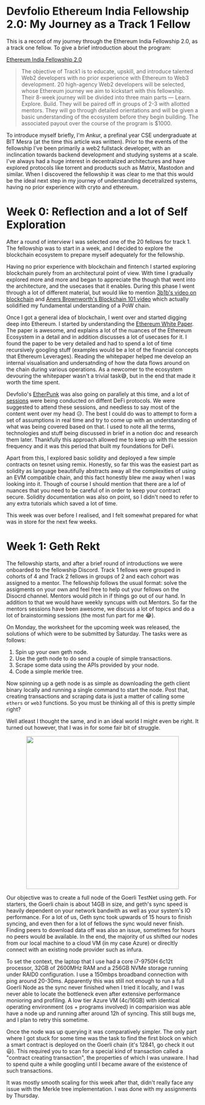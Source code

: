# Devfolio Ethereum India Fellowship 2.0: My Journey as a Track 1 Fellow

This is a record of my journey through the Ethereum India Fellowship 2.0, as a track one fellow. To give a brief introduction about the program:

[Ethereum India Fellowship 2.0](https://devfolio.co/blog/devfolio-ethereum-india-fellowship-2-0-is-here/)
> The objective of Track1 is to educate, upskill, and introduce talented Web2 developers with no prior experience with Ethereum to Web3 development. 20 high-agency Web2 developers will be selected, whose Ethereum journey we aim to kickstart with this fellowship. Their 8-week journey will be divided into three main parts — Learn. Explore. Build. They will be paired off in groups of 2-3 with allotted mentors. They will go through detailed orientations and will be given a basic understanding of the ecosystem before they begin building. The associated payout over the course of the program is $1000.

To introduce myself briefly, I'm Ankur, a prefinal year CSE undergraduate at BIT Mesra (at the time this article was written). Prior to the events of the fellowship I've been primarily a web2 fullstack developer, with an inclincation towards backend development and studying systems at a scale. I've always had a huge interest in decentralized architectures and have explored protocols like torrent and products such as Matrix, Mastodon and similar. When I discovered the fellowship it was clear to me that this would be the ideal next step in my journey of understanding decetralized systems, having no prior experience with cryto and ethereum. 

# Week 0: Reflection and a lot of Self Exploration
After a round of interview I was selected one of the 20 fellows for track 1. The fellowship was to start in a week, and I decided to explore the blockchain ecosystem to prepare myself adequately for the fellowship.

Having no prior experience with blockchain and fintench I started exploring blockchain purely from an architectural point of view. With time I gradually explored more and more and began to appreciate the though that went into the architecture, and the usecases that it enables. During this phase I went through a lot of different material, but would like to mention [3b1b's video on blockchain](https://www.youtube.com/watch?v=bBC-nXj3Ng4) and [Aners Brownworth's Blockchain 101 video](https://www.youtube.com/watch?v=_160oMzblY8) which actually solidified my fundamental understanding of a PoW chain. 

Once I got a general idea of blockchain, I went over and started digging deep into Ethereum. I started by understanding the [Ethereum White Paper](https://ethereum.org/en/whitepaper). The paper is awesome, and explains a lot of the nuances of the Ethereum Ecosystem in a detail and in addition discusses a lot of usecases for it. I found the paper to be very detailed and had to spend a lot of time recursively googling stuff (examples would be a lot of the financial concepts that Ethereum Leverages). Reading the whitepaper helped me develop an internal visualisation and undersatnding of how the data flows around on the chain during various operations. As a newcomer to the ecosystem devouring the whitepaper wasn't a trivial task😅, but in the end that made it worth the time spent.

Devfolio's [EtherPunk](https://etherpunk.devfolio.co/) was also going on parallely at this time, and a lot of [sessions](https://www.youtube.com/watch?v=aGq9dVJlkfQ&list=PLar2Ti_Qchk7sf6jKM6rWyfl3P8XReXXA) were being conducted on diffent DeFi protocols. We were suggested to attend these sessions, and needless to say most of the content went over my head 😥. The best I could do was to attempt to form a set of assumptions in real time and try to come up with an understanding of what was being covered based on that. I used to note all the terms, technologies and stuff being discussed in brief in a notion doc and research them later. Thankfully this approach allowed me to keep up with the session frequency and it was this period that built my foundations for DeFi.

Apart from this, I explored basic solidity and deployed a few simple contracts on tesnet using remix. Honestly, so far this was the easiest part as solidity as language beautifully abstracts away all the complexities of using an EVM compatible chain, and this fact honestly blew me away when I was looking into it. Though of course I should mention that there are a lof of nuances that you need to be careful of in order to keep your contract secure. Solidity documentation was also on point, so I didn't need to refer to any extra tutorials which saved a lot of time.

This week was over before I realised, and I felt somewhat prepared for what was in store for the next few weeks.

# Week 1: Geth Rekt
The fellowship starts, and after a brief round of introductions we were onboarded to the fellowship Discord. Track 1 fellows were grouped in cohorts of 4 and Track 2 fellows in  groups of 2 and each cohort was assigned to a mentor. The fellowship follows the usual format: solve the assigments on your own and feel free to help out your fellows on the Disocrd channel. Mentors would pitch in if things go out of our hand. In addition to that we would have weekly syncups with out Mentors. So far the mentors sessions have been awesome, we discuss a lot of topics and do a lot of brainstorming sessions (the most fun part for me 😂).

On Monday, the worksheet for the upcoming week was released, the solutions of which were to be submitted by Saturday. The tasks were as follows:
1. Spin up your own geth node.
2. Use the geth node to do send a couple of simple transactions.
3. Scrape some data using the APIs provided by your node.
4. Code a simple merkle tree.

Now spinning up a geth node is as simple as downloading the geth client binary locally and running a single command to start the node. Post that, creating transactions and scraping data is just a matter of calling some `ethers` or `web3` functions. So you must be thinking all of this is pretty simple right? 

Well atleast I thought the same, and in an ideal world I might even be right. It turned out however, that I was in for some fair bit of struggle.

<p align="center"><img src="https://user-images.githubusercontent.com/16562513/110236628-d90a9400-7f5c-11eb-8a2c-023965b323c6.png" width=400 }></p>

Our objective was to create a full node of the Goerli TestNet using geth. For starters, the Goerli chain is about 14GB in size, and geth's sync speed is heavily dependent on your network bandwith as well as your system's IO performance. For a lot of us, Geth sync took upwards of 15 hours to finish syncing, and even then for a lot of fellows the sync would never finish. Finding peers to download data off was also an issue, sometimes for hours no peers would be available. In the end, the majority of us shifted our nodes from our local machine to a cloud VM (in my case Azure) or direcltly connect with an existing node provider such as infura. 

To set the context, the laptop that I use had a core i7-9750H 6c12t processor, 32GB of 2600MHz RAM and a 256GB NVMe storage running under RAID0 configuration. I use a 150mbps broadband connection with ping around 20-30ms. Apparently this was still not enough to run a full Goerli Node as the sync never finished when I tried it locally, and I was never able to locate the bottleneck even after extensive performance monioring and profiling. A low tier Azure VM (4c/16GB) with identical operating environment (os + programs involved) in comparision was able have a node up and running after around 12h of syncing. This still bugs me, and I plan to retry this sometime.

Once the node was up querying it was comparatively simpler. The only part where I got stuck for some time was the task to find the first block on which a smart contract is deployed on the Goerli chain (it's 12841, go check it out 😃). This required you to scan for a special kind of transaction called a "contract creating transaction", the properties of which I was unaware. I had to spend quite a while googling until I became aware of the existence of such transactions.

It was mostly smooth scaling for this week after that, didn't really face any issue with the Merkle tree implementation. I was done with my assignments by Thursday.
